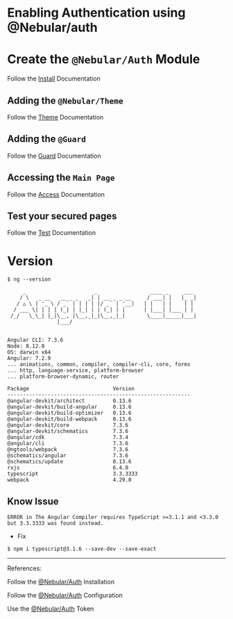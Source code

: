# Enabling Authentication using @Nebular/auth


# Create the `@Nebular/Auth` Module

Follow the [Install](./docs/INSTALL.md) Documentation

## Adding the `@Nebular/Theme` 

Follow the [Theme](./docs/STYLES.md) Documentation

## Adding the `@Guard` 

Follow the [Guard](./docs/GUARD.md) Documentation

## Accessing the `Main Page` 

Follow the [Access](./docs/ACCESS.md) Documentation

## Test your secured pages

Follow the [Test](./docs/TEST.md) Documentation


# Version

```
$ ng --version

     _                      _                 ____ _     ___
    / \   _ __   __ _ _   _| | __ _ _ __     / ___| |   |_ _|
   / △ \ | '_ \ / _` | | | | |/ _` | '__|   | |   | |    | |
  / ___ \| | | | (_| | |_| | | (_| | |      | |___| |___ | |
 /_/   \_\_| |_|\__, |\__,_|_|\__,_|_|       \____|_____|___|
                |___/
    

Angular CLI: 7.3.6
Node: 8.12.0
OS: darwin x64
Angular: 7.2.9
... animations, common, compiler, compiler-cli, core, forms
... http, language-service, platform-browser
... platform-browser-dynamic, router

Package                           Version
-----------------------------------------------------------
@angular-devkit/architect         0.13.6
@angular-devkit/build-angular     0.13.6
@angular-devkit/build-optimizer   0.13.6
@angular-devkit/build-webpack     0.13.6
@angular-devkit/core              7.3.6
@angular-devkit/schematics        7.3.6
@angular/cdk                      7.3.4
@angular/cli                      7.3.6
@ngtools/webpack                  7.3.6
@schematics/angular               7.3.6
@schematics/update                0.13.6
rxjs                              6.4.0
typescript                        3.3.3333
webpack                           4.29.0
```

## Know Issue

```red
ERROR in The Angular Compiler requires TypeScript >=3.1.1 and <3.3.0 but 3.3.3333 was found instead.
```

* Fix

```
$ npm i typescript@3.1.6 --save-dev --save-exact
```

-------

References:

Follow the [@Nebular/Auth](https://akveo.github.io/nebular/docs/auth/installation#installation) Installation

Follow the [@Nebular/Auth](https://akveo.github.io/nebular/docs/auth/configuring-a-strategy) Configuration

Use the [@Nebular/Auth](https://akveo.github.io/nebular/docs/auth/getting-user-token) Token 
